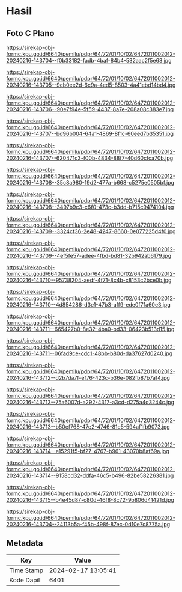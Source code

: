 # Hasil

## Foto C Plano

https://sirekap-obj-formc.kpu.go.id/6640/pemilu/pdpr/64/72/01/10/02/6472011002012-20240216-143704--f0b33182-fadb-4baf-84b4-532aac2f5e63.jpg

https://sirekap-obj-formc.kpu.go.id/6640/pemilu/pdpr/64/72/01/10/02/6472011002012-20240216-143705--9cb0ee2d-6c9a-4ed5-8503-4a41ebd14bd4.jpg

https://sirekap-obj-formc.kpu.go.id/6640/pemilu/pdpr/64/72/01/10/02/6472011002012-20240216-143706--90e7f94e-5f59-4437-8a7e-208a08c383e7.jpg

https://sirekap-obj-formc.kpu.go.id/6640/pemilu/pdpr/64/72/01/10/02/6472011002012-20240216-143707--bd96b004-64a1-4869-8f1c-60eed7b35351.jpg

https://sirekap-obj-formc.kpu.go.id/6640/pemilu/pdpr/64/72/01/10/02/6472011002012-20240216-143707--620471c3-f00b-4834-88f7-40d60cfca70b.jpg

https://sirekap-obj-formc.kpu.go.id/6640/pemilu/pdpr/64/72/01/10/02/6472011002012-20240216-143708--35c8a980-19d2-477a-b668-c5275e0505bf.jpg

https://sirekap-obj-formc.kpu.go.id/6640/pemilu/pdpr/64/72/01/10/02/6472011002012-20240216-143708--3497b9c3-c6f0-473c-b3dd-b715c9474104.jpg

https://sirekap-obj-formc.kpu.go.id/6640/pemilu/pdpr/64/72/01/10/02/6472011002012-20240216-143709--3324cf36-2e48-4247-8660-0e077225d4f0.jpg

https://sirekap-obj-formc.kpu.go.id/6640/pemilu/pdpr/64/72/01/10/02/6472011002012-20240216-143709--4ef5fe57-adee-4fbd-bd81-32b942ab6179.jpg

https://sirekap-obj-formc.kpu.go.id/6640/pemilu/pdpr/64/72/01/10/02/6472011002012-20240216-143710--95738204-aedf-4f71-8c4b-c8153c2bce0b.jpg

https://sirekap-obj-formc.kpu.go.id/6640/pemilu/pdpr/64/72/01/10/02/6472011002012-20240216-143710--4d854286-d3e1-47b3-aff9-ede0f71a60e3.jpg

https://sirekap-obj-formc.kpu.go.id/6640/pemilu/pdpr/64/72/01/10/02/6472011002012-20240216-143711--665427b0-8e32-4ba0-bd33-06423b513d15.jpg

https://sirekap-obj-formc.kpu.go.id/6640/pemilu/pdpr/64/72/01/10/02/6472011002012-20240216-143711--06fad9ce-cdc1-48bb-b80d-da37627d0240.jpg

https://sirekap-obj-formc.kpu.go.id/6640/pemilu/pdpr/64/72/01/10/02/6472011002012-20240216-143712--d2b7da7f-ef76-423c-b36e-082fb87b7a14.jpg

https://sirekap-obj-formc.kpu.go.id/6640/pemilu/pdpr/64/72/01/10/02/6472011002012-20240216-143713--75a6007d-a292-4317-a3cd-d275a4d3244c.jpg

https://sirekap-obj-formc.kpu.go.id/6640/pemilu/pdpr/64/72/01/10/02/6472011002012-20240216-143713--b50ef768-47e2-4746-81e5-594af1fb9073.jpg

https://sirekap-obj-formc.kpu.go.id/6640/pemilu/pdpr/64/72/01/10/02/6472011002012-20240216-143714--e15291f5-bf27-4767-b961-43070b8af69a.jpg

https://sirekap-obj-formc.kpu.go.id/6640/pemilu/pdpr/64/72/01/10/02/6472011002012-20240216-143714--9158cd32-ddfa-46c5-b496-82be58226381.jpg

https://sirekap-obj-formc.kpu.go.id/6640/pemilu/pdpr/64/72/01/10/02/6472011002012-20240216-143715--b4e45d87-c80d-46f8-8c72-9b806d41421d.jpg

https://sirekap-obj-formc.kpu.go.id/6640/pemilu/pdpr/64/72/01/10/02/6472011002012-20240216-143704--24113b5a-f45b-498f-87ec-0d10e7c8775a.jpg


## Metadata

| Key        | Value               |
| ---------- | ------------------- |
| Time Stamp | 2024-02-17 13:05:41 |
| Kode Dapil | 6401                |



